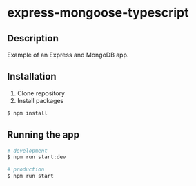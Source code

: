 # express-mongoose-typescript

## Description
Example of an Express and MongoDB app.

## Installation

1. Clone repository
2. Install packages

```bash
$ npm install
```

## Running the app

```bash
# development
$ npm run start:dev

# production
$ npm run start
```